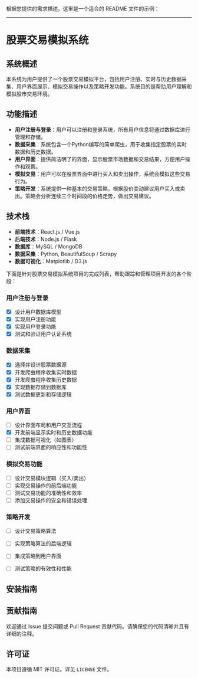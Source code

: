 根据您提供的需求描述，这里是一个适合的 README 文件的示例：

---

# 股票交易模拟系统

## 系统概述

本系统为用户提供了一个股票交易模拟平台，包括用户注册、实时与历史数据采集、用户界面展示、模拟交易操作以及策略开发功能。系统目的是帮助用户理解和模拟股市交易环境。

## 功能描述

- **用户注册与登录**：用户可以注册和登录系统，所有用户信息将通过数据库进行管理和存储。
- **数据采集**：系统包含一个Python编写的简单爬虫，用于收集指定股票的实时数据和历史数据。
- **用户界面**：提供简洁明了的界面，显示股票市场数据和交易结果，方便用户操作和观察。
- **模拟交易**：用户可以在股票界面中进行买入和卖出操作，系统会模拟这些交易行为。
- **策略开发**：系统提供一种基本的交易策略，根据股价变动建议用户买入或卖出。策略会分析连续三个时间段的价格走势，做出交易建议。

## 技术栈

- **前端技术**：React.js / Vue.js
- **后端技术**：Node.js / Flask
- **数据库**：MySQL / MongoDB
- **数据采集**：Python, BeautifulSoup / Scrapy
- **数据可视化**：Matplotlib / D3.js

  
下面是针对股票交易模拟系统项目的完成列表，帮助跟踪和管理项目开发的各个阶段：

### 用户注册与登录
- [x] 设计用户数据库模型
- [x] 实现用户注册功能
- [x] 实现用户登录功能
- [x] 测试和验证用户认证系统

### 数据采集
- [x] 选择并设计股票数据源
- [x] 开发爬虫程序收集实时数据
- [x] 开发爬虫程序收集历史数据
- [x] 实现数据存储到数据库
- [x] 测试数据更新和存储逻辑

### 用户界面
- [ ] 设计界面布局和用户交互流程
- [x] 开发前端显示实时和历史数据功能
- [ ] 集成数据可视化（如图表）
- [ ] 测试前端界面的响应性和功能性

### 模拟交易功能
- [ ] 设计交易模块逻辑（买入/卖出）
- [ ] 实现交易操作的前后端功能
- [ ] 测试交易功能的准确性和效率
- [ ] 添加交易操作的安全和错误处理

### 策略开发
- [ ] 设计交易策略算法
- [ ] 实现策略算法的后端逻辑
- [ ] 集成策略到用户界面
- [ ] 测试策略的有效性和性能


## 安装指南


## 贡献指南

欢迎通过 Issue 提交问题或 Pull Request 贡献代码。请确保您的代码清晰并且有详细的注释。

## 许可证

本项目遵循 MIT 许可证。详见 `LICENSE` 文件。

